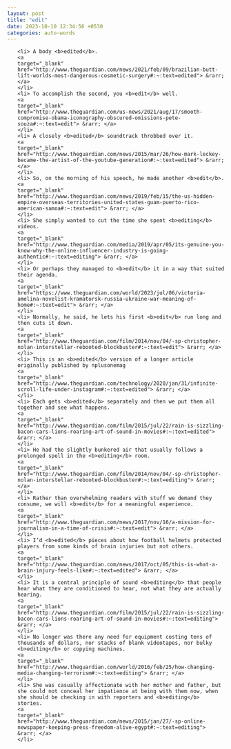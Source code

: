 ```yaml
---
layout: post
title: "edit"
date: 2023-10-10 12:34:56 +0530
categories: auto-words
---
```

<ol>

    <li> A body <b>edited</b>.
    <a 
    target="_blank" 
    href="http://www.theguardian.com/news/2021/feb/09/brazilian-butt-lift-worlds-most-dangerous-cosmetic-surgery#:~:text=edited"> &rarr; </a>
    </li>
    <li> To accomplish the second, you <b>edit</b> well.
    <a 
    target="_blank" 
    href="http://www.theguardian.com/us-news/2021/aug/17/smooth-compromise-obama-iconography-obscured-omissions-pete-souza#:~:text=edit"> &rarr; </a>
    </li>
    <li> A closely <b>edited</b> soundtrack throbbed over it.
    <a 
    target="_blank" 
    href="http://www.theguardian.com/news/2015/mar/26/how-mark-leckey-became-the-artist-of-the-youtube-generation#:~:text=edited"> &rarr; </a>
    </li>
    <li> So, on the morning of his speech, he made another <b>edit</b>.
    <a 
    target="_blank" 
    href="http://www.theguardian.com/news/2019/feb/15/the-us-hidden-empire-overseas-territories-united-states-guam-puerto-rico-american-samoa#:~:text=edit"> &rarr; </a>
    </li>
    <li> She simply wanted to cut the time she spent <b>editing</b> videos.
    <a 
    target="_blank" 
    href="http://www.theguardian.com/media/2019/apr/05/its-genuine-you-know-why-the-online-influencer-industry-is-going-authentic#:~:text=editing"> &rarr; </a>
    </li>
    <li> Or perhaps they managed to <b>edit</b> it in a way that suited their agenda.
    <a 
    target="_blank" 
    href="https://www.theguardian.com/world/2023/jul/06/victoria-amelina-novelist-kramatorsk-russia-ukraine-war-meaning-of-home#:~:text=edit"> &rarr; </a>
    </li>
    <li> Normally, he said, he lets his first <b>edit</b> run long and then cuts it down.
    <a 
    target="_blank" 
    href="http://www.theguardian.com/film/2014/nov/04/-sp-christopher-nolan-interstellar-rebooted-blockbuster#:~:text=edit"> &rarr; </a>
    </li>
    <li> This is an <b>edited</b> version of a longer article originally published by nplusonemag
    <a 
    target="_blank" 
    href="http://www.theguardian.com/technology/2020/jan/31/infinite-scroll-life-under-instagram#:~:text=edited"> &rarr; </a>
    </li>
    <li> Each gets <b>edited</b> separately and then we put them all together and see what happens.
    <a 
    target="_blank" 
    href="http://www.theguardian.com/film/2015/jul/22/rain-is-sizzling-bacon-cars-lions-roaring-art-of-sound-in-movies#:~:text=edited"> &rarr; </a>
    </li>
    <li> He had the slightly bunkered air that usually follows a prolonged spell in the <b>editing</b> room.
    <a 
    target="_blank" 
    href="http://www.theguardian.com/film/2014/nov/04/-sp-christopher-nolan-interstellar-rebooted-blockbuster#:~:text=editing"> &rarr; </a>
    </li>
    <li> Rather than overwhelming readers with stuff we demand they consume, we will <b>edit</b> for a meaningful experience.
    <a 
    target="_blank" 
    href="http://www.theguardian.com/news/2017/nov/16/a-mission-for-journalism-in-a-time-of-crisis#:~:text=edit"> &rarr; </a>
    </li>
    <li> I’d <b>edited</b> pieces about how football helmets protected players from some kinds of brain injuries but not others.
    <a 
    target="_blank" 
    href="http://www.theguardian.com/news/2017/oct/05/this-is-what-a-brain-injury-feels-like#:~:text=edited"> &rarr; </a>
    </li>
    <li> It is a central principle of sound <b>editing</b> that people hear what they are conditioned to hear, not what they are actually hearing.
    <a 
    target="_blank" 
    href="http://www.theguardian.com/film/2015/jul/22/rain-is-sizzling-bacon-cars-lions-roaring-art-of-sound-in-movies#:~:text=editing"> &rarr; </a>
    </li>
    <li> No longer was there any need for equipment costing tens of thousands of dollars, nor stacks of blank videotapes, nor bulky <b>editing</b> or copying machines.
    <a 
    target="_blank" 
    href="http://www.theguardian.com/world/2016/feb/25/how-changing-media-changing-terrorism#:~:text=editing"> &rarr; </a>
    </li>
    <li> She was casually affectionate with her mother and father, but she could not conceal her impatience at being with them now, when she should be checking in with reporters and <b>editing</b> stories.
    <a 
    target="_blank" 
    href="http://www.theguardian.com/news/2015/jan/27/-sp-online-newspaper-keeping-press-freedom-alive-egypt#:~:text=editing"> &rarr; </a>
    </li>